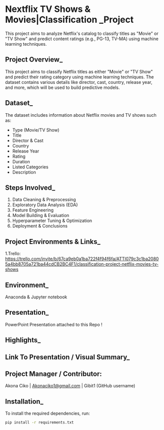 # Nextflix TV Shows & Movies|Classification _Project
This project aims to analyze Netflix's catalog to classify titles as "Movie" or "TV Show" and predict content ratings (e.g., PG-13, TV-MA) using machine learning techniques.

## Project Overview_

This project aims to classify Netflix titles as either "Movie" or "TV Show" and predict their rating category using machine learning techniques. The dataset contains various details like director, cast, country, release year, and more, which will be used to build predictive models.

## Dataset_

The dataset includes information about Netflix movies and TV shows such as:
- Type (Movie/TV Show)
- Title
- Director & Cast
- Country
- Release Year
- Rating
- Duration
- Listed Categories
- Description

## Steps Involved_

1. Data Cleaning & Preprocessing
2. Exploratory Data Analysis (EDA)
3. Feature Engineering
4. Model Building & Evaluation
5. Hyperparameter Tuning & Optimization
6. Deployment & Conclusions

## Project Environments & Links_
1.Trello: https://trello.com/invite/b/67ca9eb0a1ba722f4f94f6fa/ATTI079c3c1ba20805a4bb8705a721ba44cdCB2BC4F1/classification-project-netflix-movies-tv-shows

## Environment_
Anaconda & Jupyter notebook

## Presentation_
PowerPoint Presentation attached to this Repo !

## Highlights_

## Link To Presentation / Visual Summary_

## Project Manager / Contributor:
Akona Ciko | Akonaciko1@gmail.com | Gibit1 (GitHub username)

## Installation_

To install the required dependencies, run:
```bash
pip install -r requirements.txt
